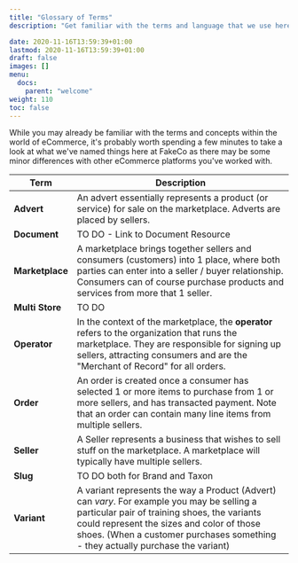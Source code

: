 ```yaml
---
title: "Glossary of Terms"
description: "Get familiar with the terms and language that we use here at FakeCo"

date: 2020-11-16T13:59:39+01:00
lastmod: 2020-11-16T13:59:39+01:00
draft: false
images: []
menu:
  docs:
    parent: "welcome"
weight: 110
toc: false
---
```


While you may already be familiar with the terms and concepts within the world of eCommerce, it's probably worth spending a few minutes to take a look at what we've named things here at FakeCo as there may be some minor differences with other eCommerce platforms you've worked with.

Term | Description
---|---
**Advert** | An advert essentially represents a product (or service) for sale on the marketplace. Adverts are placed by sellers.
**Document** | TO DO - Link to Document Resource
**Marketplace** | A marketplace brings together sellers and consumers (customers) into 1 place, where both parties can enter into a seller / buyer relationship. Consumers can of course purchase products and services from more that 1 seller.
**Multi Store** | TO DO
**Operator** | In the context of the marketplace, the **operator** refers to the organization that runs the marketplace. They are responsible for signing up sellers, attracting consumers and are the "Merchant of Record" for all orders.
**Order** | An order is created once a consumer has selected 1 or more items to purchase from 1 or more sellers, and has transacted payment. Note that an order can contain many line items from multiple sellers.
**Seller** | A Seller represents a business that wishes to sell stuff on the marketplace. A marketplace will typically have multiple sellers.
**Slug** | TO DO both for Brand and Taxon
**Variant** | A variant represents the way a Product (Advert) can _vary_. For example you may be selling a particular pair of training shoes, the variants could represent the sizes and color of those shoes. (When a customer purchases something - they actually purchase the variant)


